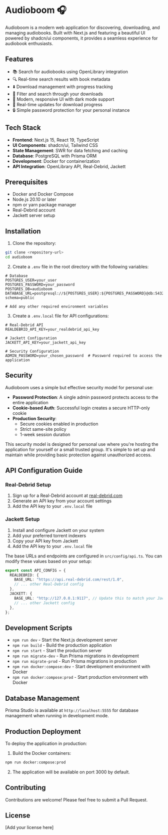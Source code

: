 # Audioboom 🎧

Audioboom is a modern web application for discovering, downloading, and managing audiobooks. Built with Next.js and featuring a beautiful UI powered by shadcn/ui components, it provides a seamless experience for audiobook enthusiasts.

## Features

- 📚 Search for audiobooks using OpenLibrary integration
- 🔍 Real-time search results with book metadata
- ⬇️ Download management with progress tracking
- 🔎 Filter and search through your downloads
- 🎨 Modern, responsive UI with dark mode support
- 🚀 Real-time updates for download progress
- 🔒 Simple password protection for your personal instance

## Tech Stack

- **Frontend**: Next.js 15, React 19, TypeScript
- **UI Components**: shadcn/ui, Tailwind CSS
- **State Management**: SWR for data fetching and caching
- **Database**: PostgreSQL with Prisma ORM
- **Development**: Docker for containerization
- **API Integration**: OpenLibrary API, Real-Debrid, Jackett

## Prerequisites

- Docker and Docker Compose
- Node.js 20.10 or later
- npm or yarn package manager
- Real-Debrid account
- Jackett server setup

## Installation

1. Clone the repository:

```bash
git clone <repository-url>
cd audioboom
```

2. Create a `.env` file in the root directory with the following variables:

```env
# Database
POSTGRES_USER=your_user
POSTGRES_PASSWORD=your_password
POSTGRES_DB=audioboom
DATABASE_URL=postgresql://${POSTGRES_USER}:${POSTGRES_PASSWORD}@db:5432/${POSTGRES_DB}?schema=public

# Add any other required environment variables
```

3. Create a `.env.local` file for API configurations:

```env
# Real-Debrid API
REALDEBRID_API_KEY=your_realdebrid_api_key

# Jackett Configuration
JACKETT_API_KEY=your_jackett_api_key

# Security Configuration
ADMIN_PASSWORD=your_chosen_password  # Password required to access the application
```

## Security

Audioboom uses a simple but effective security model for personal use:

- **Password Protection**: A single admin password protects access to the entire application
- **Cookie-based Auth**: Successful login creates a secure HTTP-only cookie
- **Production Security**:
  - Secure cookies enabled in production
  - Strict same-site policy
  - 1-week session duration

This security model is designed for personal use where you're hosting the application for yourself or a small trusted group. It's simple to set up and maintain while providing basic protection against unauthorized access.

## API Configuration Guide

### Real-Debrid Setup

1. Sign up for a Real-Debrid account at [real-debrid.com](https://real-debrid.com)
2. Generate an API key from your account settings
3. Add the API key to your `.env.local` file

### Jackett Setup

1. Install and configure Jackett on your system
2. Add your preferred torrent indexers
3. Copy your API key from Jackett
4. Add the API key to your `.env.local` file

The base URLs and endpoints are configured in `src/config/api.ts`. You can modify these values based on your setup:

```typescript
export const API_CONFIG = {
  REALDEBRID: {
    BASE_URL: "https://api.real-debrid.com/rest/1.0",
    // ... other Real-Debrid config
  },
  JACKETT: {
    BASE_URL: "http://127.0.0.1:9117", // Update this to match your Jackett installation
    // ... other Jackett config
  },
};
```

## Development Scripts

- `npm run dev` - Start the Next.js development server
- `npm run build` - Build the production application
- `npm run start` - Start the production server
- `npm run migrate-dev` - Run Prisma migrations in development
- `npm run migrate-prod` - Run Prisma migrations in production
- `npm run docker:compose:dev` - Start development environment with Docker
- `npm run docker:compose:prod` - Start production environment with Docker

## Database Management

Prisma Studio is available at `http://localhost:5555` for database management when running in development mode.

## Production Deployment

To deploy the application in production:

1. Build the Docker containers:

```bash
npm run docker:compose:prod
```

2. The application will be available on port 3000 by default.

## Contributing

Contributions are welcome! Please feel free to submit a Pull Request.

## License

[Add your license here]
